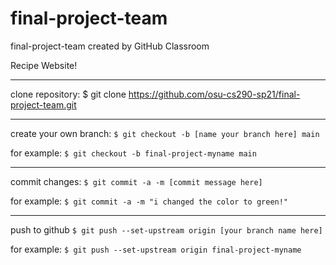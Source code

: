 # final-project-team
final-project-team created by GitHub Classroom

Recipe Website!

-------------------------------------------------------------------------------

clone repository:
  $ git clone https://github.com/osu-cs290-sp21/final-project-team.git
  
-------------------------------------------------------------------------------

create your own branch:
  ```$ git checkout -b [name your branch here] main```
  
for example:
  ```$ git checkout -b final-project-myname main```

-------------------------------------------------------------------------------

commit changes:
  ```$ git commit -a -m [commit message here]```
  
for example:
 `$ git commit -a -m "i changed the color to green!"`
  
-------------------------------------------------------------------------------

push to github
  `$ git push --set-upstream origin [your branch name here]`
  
for example:
  `$ git push --set-upstream origin final-project-myname`

